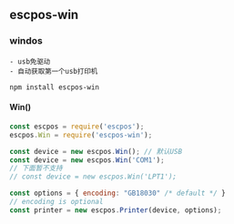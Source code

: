 
## escpos-win
### windos
    - usb免驱动
    - 自动获取第一个usb打印机
```
npm install escpos-win
```
#### Win()
```javascript
const escpos = require('escpos');
escpos.Win = require('escpos-win');

const device = new escpos.Win(); // 默认USB
const device = new escpos.Win('COM1');
// 下面暂不支持
// const device = new escpos.Win('LPT1');

const options = { encoding: "GB18030" /* default */ }
// encoding is optional
const printer = new escpos.Printer(device, options);
```
